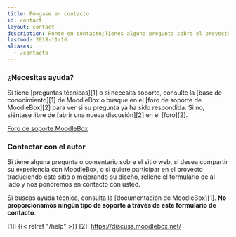 ```yaml
---
title: Póngase en contacto
id: contact
layout: contact
description: Ponte en contacto¿Tienes alguna pregunta sobre el proyecto MoodleBox? rellena el formulario y nos pondremos en contacto contigo
lastmod: 2018-11-16
aliases:
  - /contacto
---
```


### ¿Necesitas ayuda?

Si tiene [preguntas técnicas][1] o si necesita soporte, consulte la [base de conocimiento][1] de MoodleBox o busque en el [foro de soporte de MoodleBox][2] para ver si su pregunta ya ha sido respondida. Si no, siéntase libre de [abrir una nueva discusión][2] en el [foro][2].

<p class="text-center"><a href="https://discuss.moodlebox.net/" target="_blank" class="btn btn-template-main btn-lg">Foro de soporte MoodleBox</a></p>

### Contactar con el autor

Si tiene alguna pregunta o comentario sobre el sitio web, si desea compartir su experiencia con MoodleBox, o si quiere participar en el proyecto traduciendo este sitio o mejorando su diseño, rellene el formulario de al lado y nos pondremos en contacto con usted.

Si buscas ayuda técnica, consulta la [documentación de MoodleBox][1]. __No proporcionamos ningún tipo de soporte a través de este formulario de contacto__.

 [1]: {{< relref "/help" >}}
 [2]: https://discuss.moodlebox.net/
